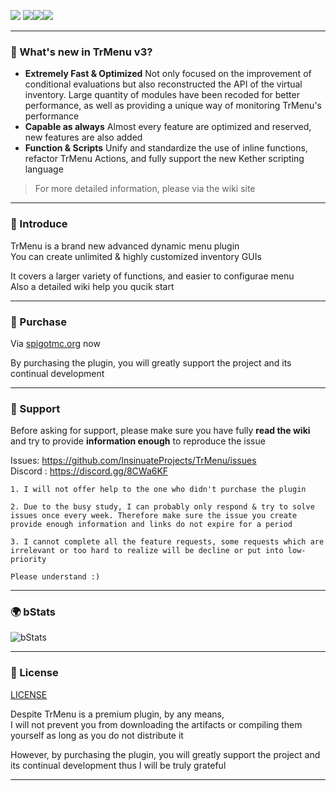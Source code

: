![](https://i.loli.net/2021/02/09/Mgv3z51fL8poh4W.png)
![](https://img.shields.io/github/last-commit/Arasple/TrMenu?logo=artstation&style=for-the-badge&color=9266CC)![](https://img.shields.io/github/issues/InsinuateProjects/TrMenu?style=for-the-badge&logo=slashdot)![](https://img.shields.io/github/release/Arasple/TrMenu?style=for-the-badge&color=00C58E&logo=ionic)

---

### 🔔 What's new in TrMenu v3?

- **Extremely Fast & Optimized** Not only focused on the improvement of conditional evaluations but also reconstructed
  the API of the virtual inventory. Large quantity of modules have been recoded for better performance, as well as
  providing a unique way of monitoring TrMenu's performance
- **Capable as always** Almost every feature are optimized and reserved, new features are also added
- **Function & Scripts** Unify and standardize the use of inline functions, refactor TrMenu Actions, and fully support
  the new Kether scripting language

> For more detailed information, please via the wiki site

---

### 🎯 Introduce

TrMenu is a brand new advanced dynamic menu plugin  
You can create unlimited & highly customized inventory GUIs

It covers a larger variety of functions, and easier to configurae menu  
Also a detailed wiki help you qucik start

---

### 💙 Purchase

Via [spigotmc.org](https://www.spigotmc.org/resources/83120/) now

By purchasing the plugin, you will greatly support the project and its continual development

---

### 🚀 Support

Before asking for support, please make sure you have fully **read the wiki** and try to provide **information enough**
to reproduce the issue

Issues: https://github.com/InsinuateProjects/TrMenu/issues  
Discord : https://discord.gg/8CWa6KF

```
1. I will not offer help to the one who didn't purchase the plugin

2. Due to the busy study, I can probably only respond & try to solve issues once every week. Therefore make sure the issue you create provide enough information and links do not expire for a period

3. I cannot complete all the feature requests, some requests which are irrelevant or too hard to realize will be decline or put into low-priority

Please understand :)
```

---

### 🌍 bStats

![bStats](https://bstats.org/signatures/bukkit/TrMenu.svg)

---

### 🚩 License

[LICENSE](https://github.com/TrMenu/TrMenu/blob/master/LICENSE.md)

Despite TrMenu is a premium plugin, by any means,  
I will not prevent you from downloading the artifacts or compiling them yourself as long as you do not distribute it

However, by purchasing the plugin, you will greatly support the project and its continual development thus I will be
truly grateful

---